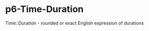 p6-Time-Duration
================

Time::Duration - rounded or exact English expression of durations